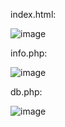 index.html:

![image](https://github.com/user-attachments/assets/37eb8252-a98e-4921-b09b-6d9844d82847)

info.php:

![image](https://github.com/user-attachments/assets/7340c304-24e7-4e8b-afc0-442607693b78)

db.php:

![image](https://github.com/user-attachments/assets/224afc3f-f5a8-422c-b514-9133becb7a0c)


